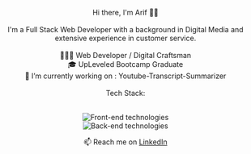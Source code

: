 <p align="center">
Hi there, I'm Arif 👋🏼
</br>
</br>
I'm a Full Stack Web Developer with a background in Digital Media and extensive experience in customer service.
</br>
</br>
👨🏻‍💻 Web Developer / Digital Craftsman
</br>
🎓 UpLeveled Bootcamp Graduate
</br>
🔭 I’m currently working on : Youtube-Transcript-Summarizer
</br>
</br>
Tech Stack: 
</br>
</br>
</p>

<p align="center">
</p>
<p align="center">
<img src="https://skillicons.dev/icons?i=vscode,nextjs,react,js,ts,py,html,css" alt="Front-end technologies"> 
</br>
<img src="https://skillicons.dev/icons?i=nodejs,postgres,blender,figma,sass,emotion,postman,docker" alt="Back-end technologies"> 
</p>

<p align="center">
📫 Reach me on <a href="https://www.linkedin.com/in/arif-kesdiren/">LinkedIn</a>
</p>





